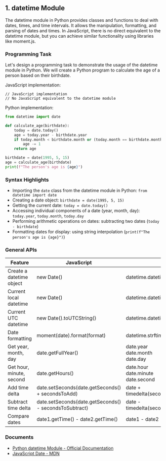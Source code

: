 

## 1. datetime Module

The datetime module in Python provides classes and functions to deal with dates, times, and time intervals. It allows the manipulation, formatting, and parsing of dates and times. In JavaScript, there is no direct equivalent to the datetime module, but you can achieve similar functionality using libraries like moment.js.

### Programming Task

Let's design a programming task to demonstrate the usage of the datetime module in Python. We will create a Python program to calculate the age of a person based on their birthdate.

JavaScript implementation:
```
// JavaScript implementation
// No JavaScript equivalent to the datetime module
```

Python implementation:
```python
from datetime import date

def calculate_age(birthdate):
    today = date.today()
    age = today.year - birthdate.year
    if today.month < birthdate.month or (today.month == birthdate.month and today.day < birthdate.day):
        age -= 1
    return age

birthdate = date(1995, 5, 15)
age = calculate_age(birthdate)
print(f"The person's age is {age}")
```

### Syntax Highlights

- Importing the `date` class from the datetime module in Python: `from datetime import date`
- Creating a date object: `birthdate = date(1995, 5, 15)`
- Getting the current date: `today = date.today()`
- Accessing individual components of a date (year, month, day): `today.year`, `today.month`, `today.day`
- Performing arithmetic operations on dates: subtracting two dates (`today - birthdate`)
- Formatting dates for display: using string interpolation (`print(f"The person's age is {age}")`)



### General APIs

| Feature                  | JavaScript                  | Python                 |
|--------------------------|-----------------------------|------------------------|
| Create a datetime object | new Date()                  | datetime.datetime()    |
| Current local datetime   | new Date()                  | datetime.datetime.now()|
| Current UTC datetime     | new Date().toUTCString()     | datetime.datetime.utcnow() |
| Date formatting          | moment(date).format(format) | datetime.strftime(format) |
| Get year, month, day     | date.getFullYear()          | date.year<br>date.month<br>date.day |
| Get hour, minute, second | date.getHours()             | date.hour<br>date.minute<br>date.second |
| Add time delta           | date.setSeconds(date.getSeconds() + secondsToAdd) | date + timedelta(seconds=secondsToAdd) |
| Subtract time delta      | date.setSeconds(date.getSeconds() - secondsToSubtract) | date - timedelta(seconds=secondsToSubtract) |
| Compare dates            | date1.getTime() - date2.getTime() | date1 - date2 |

### Documents

- [Python datetime Module - Official Documentation](https://docs.python.org/3/library/datetime.html#module-datetime)
- [JavaScript Date - MDN](https://developer.mozilla.org/en-US/docs/Web/JavaScript/Reference/Global_Objects/Date)

